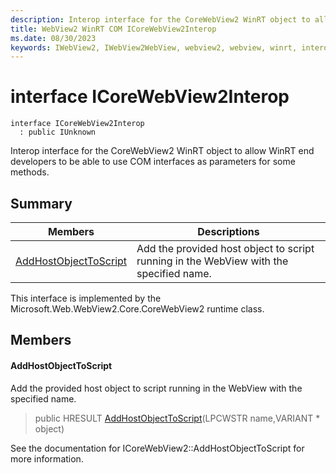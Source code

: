 ```yaml
---
description: Interop interface for the CoreWebView2 WinRT object to allow WinRT end developers to be able to use COM interfaces as parameters for some methods.
title: WebView2 WinRT COM ICoreWebView2Interop
ms.date: 08/30/2023
keywords: IWebView2, IWebView2WebView, webview2, webview, winrt, interop, edge, ICoreWebView2, ICoreWebView2Controller, browser control, edge html, ICoreWebView2Interop
---
```


# interface ICoreWebView2Interop

```
interface ICoreWebView2Interop
  : public IUnknown
```

Interop interface for the CoreWebView2 WinRT object to allow WinRT end developers to be able to use COM interfaces as parameters for some methods.

## Summary

 Members                        | Descriptions
--------------------------------|---------------------------------------------
[AddHostObjectToScript](#addhostobjecttoscript) | Add the provided host object to script running in the WebView with the specified name.

This interface is implemented by the Microsoft.Web.WebView2.Core.CoreWebView2 runtime class.

## Members

#### AddHostObjectToScript

Add the provided host object to script running in the WebView with the specified name.

> public HRESULT [AddHostObjectToScript](#addhostobjecttoscript)(LPCWSTR name,VARIANT * object)

See the documentation for ICoreWebView2::AddHostObjectToScript for more information.

